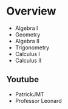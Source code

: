 # Overview

- Algebra I
- Geometry
- Algebra II
- Trigonometry
- Calculus I
- Calculus II
 
## Youtube
- PatrickJMT
- Professor Leonard
